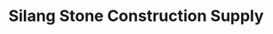 ---
title: "Silang Stone Construction Supply"
url: /silang/silang-stone-construction-supply/
shop: trade
---